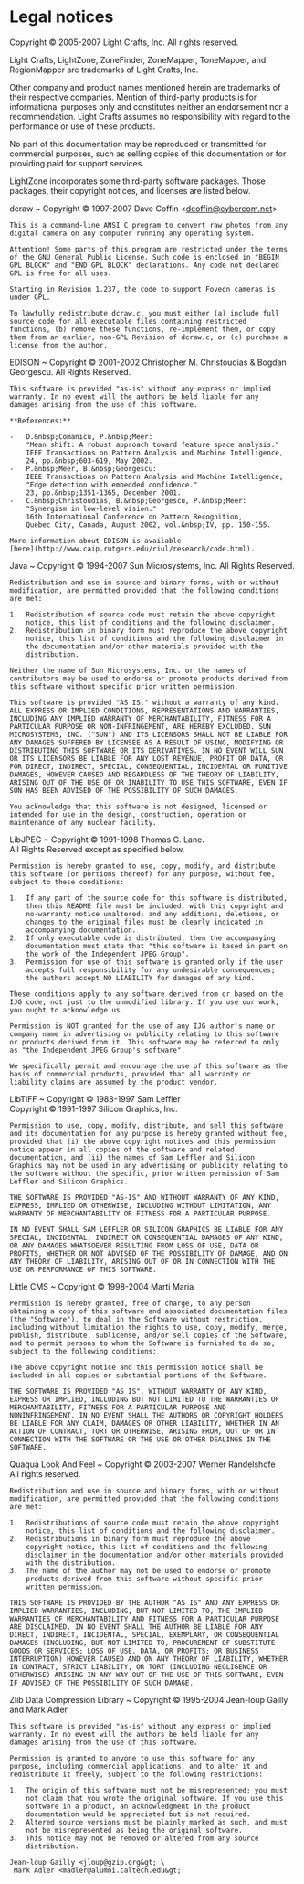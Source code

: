 Legal notices
=============

Copyright © 2005-2007 Light Crafts, Inc. All rights reserved.

Light Crafts, LightZone, ZoneFinder, ZoneMapper, ToneMapper, and
RegionMapper are trademarks of Light Crafts, Inc.

Other company and product names mentioned herein are trademarks of their
respective companies. Mention of third-party products is for
informational purposes only and constitutes neither an endorsement nor a
recommendation. Light Crafts assumes no responsibility with regard to
the performance or use of these products.

No part of this documentation may be reproduced or transmitted for
commercial purposes, such as selling copies of this documentation or for
providing paid for support services.

LightZone incorporates some third-party software packages. Those
packages, their copyright notices, and licenses are listed below.

dcraw
  ~ Copyright © 1997-2007 Dave Coffin <dcoffin@cybercom.net&gt;

    This is a command-line ANSI C program to convert raw photos from any
    digital camera on any computer running any operating system.

    Attention! Some parts of this program are restricted under the terms
    of the GNU General Public License. Such code is enclosed in "BEGIN
    GPL BLOCK" and "END GPL BLOCK" declarations. Any code not declared
    GPL is free for all uses.

    Starting in Revision 1.237, the code to support Foveon cameras is
    under GPL.

    To lawfully redistribute dcraw.c, you must either (a) include full
    source code for all executable files containing restricted
    functions, (b) remove these functions, re-implement them, or copy
    them from an earlier, non-GPL Revision of dcraw.c, or (c) purchase a
    license from the author.

EDISON
  ~ Copyright © 2001-2002 Christopher M. Christoudias & Bogdan
    Georgescu. All Rights Reserved.

    This software is provided "as-is" without any express or implied
    warranty. In no event will the authors be held liable for any
    damages arising from the use of this software.

    **References:**

    -   D.&nbsp;Comanicu, P.&nbsp;Meer:
        "Mean shift: A robust approach toward feature space analysis."
        IEEE Transactions on Pattern Analysis and Machine Intelligence,
        24, pp.&nbsp;603-619, May 2002.
    -   P.&nbsp;Meer, B.&nbsp;Georgescu:
        IEEE Transactions on Pattern Analysis and Machine Intelligence,
        "Edge detection with embedded confidence."
        23, pp.&nbsp;1351-1365, December 2001.
    -   C.&nbsp;Christoudias, B.&nbsp;Georgescu, P.&nbsp;Meer:
        "Synergism in low-level vision."
        16th International Conference on Pattern Recognition,
        Quebec City, Canada, August 2002, vol.&nbsp;IV, pp. 150-155.

    More information about EDISON is available
    [here](http://www.caip.rutgers.edu/riul/research/code.html).

Java
  ~ Copyright © 1994-2007 Sun Microsystems, Inc. All Rights Reserved.

    Redistribution and use in source and binary forms, with or without
    modification, are permitted provided that the following conditions
    are met:

    1.  Redistribution of source code must retain the above copyright
        notice, this list of conditions and the following disclaimer.
    2.  Redistribution in binary form must reproduce the above copyright
        notice, this list of conditions and the following disclaimer in
        the documentation and/or other materials provided with the
        distribution.

    Neither the name of Sun Microsystems, Inc. or the names of
    contributors may be used to endorse or promote products derived from
    this software without specific prior written permission.

    This software is provided "AS IS," without a warranty of any kind.
    ALL EXPRESS OR IMPLIED CONDITIONS, REPRESENTATIONS AND WARRANTIES,
    INCLUDING ANY IMPLIED WARRANTY OF MERCHANTABILITY, FITNESS FOR A
    PARTICULAR PURPOSE OR NON-INFRINGEMENT, ARE HEREBY EXCLUDED. SUN
    MICROSYSTEMS, INC. ("SUN") AND ITS LICENSORS SHALL NOT BE LIABLE FOR
    ANY DAMAGES SUFFERED BY LICENSEE AS A RESULT OF USING, MODIFYING OR
    DISTRIBUTING THIS SOFTWARE OR ITS DERIVATIVES. IN NO EVENT WILL SUN
    OR ITS LICENSORS BE LIABLE FOR ANY LOST REVENUE, PROFIT OR DATA, OR
    FOR DIRECT, INDIRECT, SPECIAL, CONSEQUENTIAL, INCIDENTAL OR PUNITIVE
    DAMAGES, HOWEVER CAUSED AND REGARDLESS OF THE THEORY OF LIABILITY,
    ARISING OUT OF THE USE OF OR INABILITY TO USE THIS SOFTWARE, EVEN IF
    SUN HAS BEEN ADVISED OF THE POSSIBILITY OF SUCH DAMAGES.

    You acknowledge that this software is not designed, licensed or
    intended for use in the design, construction, operation or
    maintenance of any nuclear facility.

LibJPEG
  ~ Copyright © 1991-1998 Thomas G. Lane. \
     All Rights Reserved except as specified below.

    Permission is hereby granted to use, copy, modify, and distribute
    this software (or portions thereof) for any purpose, without fee,
    subject to these conditions:

    1.  If any part of the source code for this software is distributed,
        then this README file must be included, with this copyright and
        no-warranty notice unaltered; and any additions, deletions, or
        changes to the original files must be clearly indicated in
        accompanying documentation.
    2.  If only executable code is distributed, then the accompanying
        documentation must state that "this software is based in part on
        the work of the Independent JPEG Group".
    3.  Permission for use of this software is granted only if the user
        accepts full responsibility for any undesirable consequences;
        the authors accept NO LIABILITY for damages of any kind.

    These conditions apply to any software derived from or based on the
    IJG code, not just to the unmodified library. If you use our work,
    you ought to acknowledge us.

    Permission is NOT granted for the use of any IJG author's name or
    company name in advertising or publicity relating to this software
    or products derived from it. This software may be referred to only
    as "the Independent JPEG Group's software".

    We specifically permit and encourage the use of this software as the
    basis of commercial products, provided that all warranty or
    liability claims are assumed by the product vendor.

LibTIFF
  ~ Copyright © 1988-1997 Sam Leffler \
     Copyright © 1991-1997 Silicon Graphics, Inc.

    Permission to use, copy, modify, distribute, and sell this software
    and its documentation for any purpose is hereby granted without fee,
    provided that (i) the above copyright notices and this permission
    notice appear in all copies of the software and related
    documentation, and (ii) the names of Sam Leffler and Silicon
    Graphics may not be used in any advertising or publicity relating to
    the software without the specific, prior written permission of Sam
    Leffler and Silicon Graphics.

    THE SOFTWARE IS PROVIDED "AS-IS" AND WITHOUT WARRANTY OF ANY KIND,
    EXPRESS, IMPLIED OR OTHERWISE, INCLUDING WITHOUT LIMITATION, ANY
    WARRANTY OF MERCHANTABILITY OR FITNESS FOR A PARTICULAR PURPOSE.

    IN NO EVENT SHALL SAM LEFFLER OR SILICON GRAPHICS BE LIABLE FOR ANY
    SPECIAL, INCIDENTAL, INDIRECT OR CONSEQUENTIAL DAMAGES OF ANY KIND,
    OR ANY DAMAGES WHATSOEVER RESULTING FROM LOSS OF USE, DATA OR
    PROFITS, WHETHER OR NOT ADVISED OF THE POSSIBILITY OF DAMAGE, AND ON
    ANY THEORY OF LIABILITY, ARISING OUT OF OR IN CONNECTION WITH THE
    USE OR PERFORMANCE OF THIS SOFTWARE.

Little CMS
  ~ Copyright © 1998-2004 Marti Maria

    Permission is hereby granted, free of charge, to any person
    obtaining a copy of this software and associated documentation files
    (the "Software"), to deal in the Software without restriction,
    including without limitation the rights to use, copy, modify, merge,
    publish, distribute, sublicense, and/or sell copies of the Software,
    and to permit persons to whom the Software is furnished to do so,
    subject to the following conditions:

    The above copyright notice and this permission notice shall be
    included in all copies or substantial portions of the Software.

    THE SOFTWARE IS PROVIDED "AS IS", WITHOUT WARRANTY OF ANY KIND,
    EXPRESS OR IMPLIED, INCLUDING BUT NOT LIMITED TO THE WARRANTIES OF
    MERCHANTABILITY, FITNESS FOR A PARTICULAR PURPOSE AND
    NONINFRINGEMENT. IN NO EVENT SHALL THE AUTHORS OR COPYRIGHT HOLDERS
    BE LIABLE FOR ANY CLAIM, DAMAGES OR OTHER LIABILITY, WHETHER IN AN
    ACTION OF CONTRACT, TORT OR OTHERWISE, ARISING FROM, OUT OF OR IN
    CONNECTION WITH THE SOFTWARE OR THE USE OR OTHER DEALINGS IN THE
    SOFTWARE.

Quaqua Look And Feel
  ~ Copyright © 2003-2007 Werner Randelshofe \
     All rights reserved.

    Redistribution and use in source and binary forms, with or without
    modification, are permitted provided that the following conditions
    are met:

    1.  Redistributions of source code must retain the above copyright
        notice, this list of conditions and the following disclaimer.
    2.  Redistributions in binary form must reproduce the above
        copyright notice, this list of conditions and the following
        disclaimer in the documentation and/or other materials provided
        with the distribution.
    3.  The name of the author may not be used to endorse or promote
        products derived from this software without specific prior
        written permission.

    THIS SOFTWARE IS PROVIDED BY THE AUTHOR "AS IS" AND ANY EXPRESS OR
    IMPLIED WARRANTIES, INCLUDING, BUT NOT LIMITED TO, THE IMPLIED
    WARRANTIES OF MERCHANTABILITY AND FITNESS FOR A PARTICULAR PURPOSE
    ARE DISCLAIMED. IN NO EVENT SHALL THE AUTHOR BE LIABLE FOR ANY
    DIRECT, INDIRECT, INCIDENTAL, SPECIAL, EXEMPLARY, OR CONSEQUENTIAL
    DAMAGES (INCLUDING, BUT NOT LIMITED TO, PROCUREMENT OF SUBSTITUTE
    GOODS OR SERVICES; LOSS OF USE, DATA, OR PROFITS; OR BUSINESS
    INTERRUPTION) HOWEVER CAUSED AND ON ANY THEORY OF LIABILITY, WHETHER
    IN CONTRACT, STRICT LIABILITY, OR TORT (INCLUDING NEGLIGENCE OR
    OTHERWISE) ARISING IN ANY WAY OUT OF THE USE OF THIS SOFTWARE, EVEN
    IF ADVISED OF THE POSSIBILITY OF SUCH DAMAGE.

Zlib Data Compression Library
  ~ Copyright © 1995-2004 Jean-loup Gailly and Mark Adler

    This software is provided "as-is" without any express or implied
    warranty. In no event will the authors be held liable for any
    damages arising from the use of this software.

    Permission is granted to anyone to use this software for any
    purpose, including commercial applications, and to alter it and
    redistribute it freely, subject to the following restrictions:

    1.  The origin of this software must not be misrepresented; you must
        not claim that you wrote the original software. If you use this
        software in a product, an acknowledgment in the product
        documentation would be appreciated but is not required.
    2.  Altered source versions must be plainly marked as such, and must
        not be misrepresented as being the original software.
    3.  This notice may not be removed or altered from any source
        distribution.

    Jean-loup Gailly <jloup@gzip.org&gt; \
     Mark Adler <madler@alumni.caltech.edu&gt;


